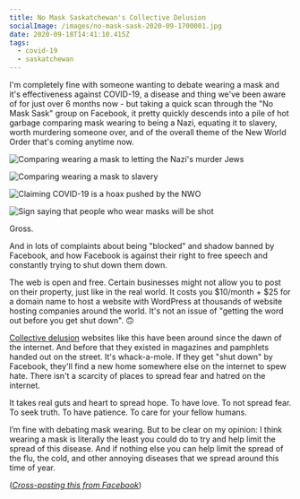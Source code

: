 ```yaml
---
title: No Mask Saskatchewan's Collective Delusion
socialImage: /images/no-mask-sask-2020-09-1700001.jpg
date: 2020-09-18T14:41:10.415Z
tags:
  - covid-19
  - saskatchewan
---
```

I'm completely fine with someone wanting to debate wearing a mask and it's effectiveness against COVID-19, a disease and thing we've been aware of for just over 6 months now - but taking a quick scan through the "No Mask Sask" group on Facebook, it pretty quickly descends into a pile of hot garbage comparing mask wearing to being a Nazi, equating it to slavery, worth murdering someone over, and of the overall theme of the New World Order that's coming anytime now.

![Comparing wearing a mask to letting the Nazi's murder Jews](/images/no-mask-sask-2020-09-1700001.jpg)

![Comparing wearing a mask to slavery](/images/no-mask-sask-2020-09-1700002.jpg)

![Claiming COVID-19 is a hoax pushed by the NWO](/images/no-mask-sask-2020-09-1700003.jpg)

![Sign saying that people who wear masks will be shot](/images/no-mask-sask-2020-09-1700004.jpg)

Gross.



And in lots of complaints about being "blocked" and shadow banned by Facebook, and how Facebook is against their right to free speech and constantly trying to shut down them down.


The web is open and free. Certain businesses might not allow you to post on their property, just like in the real world. It costs you $10/month + $25 for a domain name to host a website with WordPress at thousands of website hosting companies around the world. It's not an issue of "getting the word out before you get shut down". 🙃


[Collective delusion](<https://www.buzzfeednews.com/article/drumoorhouse/qanon-mass-collective-delusion-buzzfeed-news-copy-desk>) websites like this have been around since the dawn of the internet. And before that they existed in magazines and pamphlets handed out on the street. It's whack-a-mole. If they get "shut down" by Facebook, they'll find a new home somewhere else on the internet to spew hate. There isn't a scarcity of places to spread fear and hatred on the internet.

It takes real guts and heart to spread hope. To have love. To not spread fear. To seek truth. To have patience. To care for your fellow humans.

I’m fine with debating mask wearing. But to be clear on my opinion: I think wearing a mask is literally the least you could do to try and help limit the spread of this disease. And if nothing else you can help limit the spread of the flu, the cold, and other annoying diseases that we spread around this time of year.

(*[Cross-posting this from Facebook](https://www.facebook.com/chrisenns/posts/870020451103?__cft__[0]=AZVnRaZpYgrFaLkht0n7QPKLeE7rVBFZSm2A3ziHrc35MfrOGHvhcp4LtdU_ADyVIa8Ht0QFA1M0NZ_6awABISElQQnYMGDrOkF30Wc2qArikEsGnHKAe59lHJ9qyJ_82og&__tn__=%2CO%2CP-R)*)